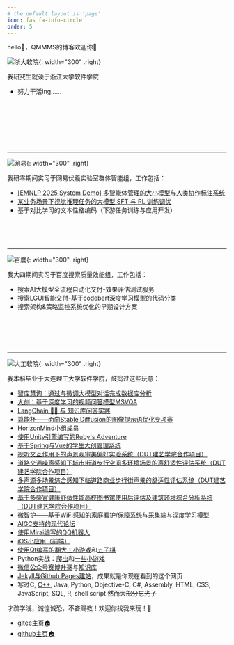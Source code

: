 ```yaml
---
# the default layout is 'page'
icon: fas fa-info-circle
order: 5
---
```


hello👋，QMMMS的博客欢迎你👏

![浙大软院](/assets/img/about/zju.png){: width="300" .right} 

我研究生就读于浙江大学软件学院

- 努力干活ing......

<br />
<br />
<br />
<br />
<br />
<br />

------


![网易](/assets/img/about/netease.png){: width="300" .right} 

我研零期间实习于网易伏羲实验室群体智能组，工作包括：

- [[EMNLP 2025 System Demo] 多智能体管理的大小模型与人类协作标注系统](https://arxiv.org/abs/2509.14030)
- [某业务场景下视觉推理任务的大模型 SFT 与 RL 训练调优](https://qmmms.github.io/posts/llamafactory/)
- 基于对比学习的文本性格编码（下游任务训练与应用开发）

<br />
<br />
<br />

------

![百度](/assets/img/about/baidu.png){: width="300" .right} 

我大四期间实习于百度搜索质量效能组，工作包括：

- 搜索AI大模型全流程自动化交付-效果评估测试服务
- 搜索LGUI智能交付-基于codebert深度学习模型的代码分类
- 搜索架构&策略监控系统优化的早期设计方案

<br />
<br />
<br />
<br />

------

![大工软院](/assets/img/about/school.png){: width="300" .right} 

我本科毕业于大连理工大学软件学院，鼓捣过这些玩意：

- [智库慧询：通过与微调大模型对话完成数据库分析](https://qmmms.github.io/posts/llm_database/)
- [大创：基于深度学习的视频问答模型MSVQA](https://qmmms.github.io/posts/%E8%AE%AD%E7%BB%83MSVQA/)
- [LangChain 🦜️🔗 与 知识库问答实践](https://qmmms.github.io/posts/langchain3/)
- [算能杯——面向Stable Diffusion的图像提示语优化专项赛](https://qmmms.github.io/posts/%E7%AE%97%E8%83%BD%E6%9D%AF%E5%A4%8D%E7%9B%98/)
- [HorizonMind小组成员](https://gitee.com/horizon-mind)
- [使用Unity引擎编写的Ruby's Adventure](https://gitee.com/QMMMS/ruby-adventure)
- [基于Spring与Vue的学生大创管理系统](https://gitee.com/QMMMS/ipmsfcsv3)
- [视听交互作用下的声景观审美偏好实验系统（DUT建艺学院合作项目）](https://qmmms.github.io/posts/DUTsoftware/)
- [道路交通噪声感知下城市街道步行空间多环境场景的声舒适性评估系统（DUT建艺学院合作项目）](https://qmmms.github.io/posts/DUTsoftware/)
- [多声源多场景综合感知下临道路商业步行街声景的舒适性评估系统（DUT建艺学院合作项目）](https://qmmms.github.io/posts/DUTsoftware/)
- [基于多感官健康舒适性能高校图书馆使用后评估及建筑环境综合分析系统（DUT建艺学院合作项目）](https://qmmms.github.io/posts/DUTsoftware/)
- [微智护——基于WiFi感知的家庭看护/保障系统](https://github.com/saurlax/WiGuard)与[采集端](https://github.com/saurlax/wifall)与[深度学习模型](https://qmmms.github.io/posts/CSI-fall/)
- [AIGC支持的现代论坛](https://qmmms.github.io/posts/forum/)
- [使用Mirai编写的QQ机器人](https://gitee.com/QMMMS/mirai-plugin-example)
- [iOS小应用（前端）](https://gitee.com/QMMMS/reading-notes/tree/main/%E4%BC%A0%E6%99%BA%20iOS/qms_15_%E4%B8%80%E4%B8%AA%E6%80%BB%E7%BB%93)
- [使用Qt编写的翻大工小游戏](https://gitee.com/QMMMS/dutgame)和[五子棋](https://gitee.com/QMMMS/ms-chess)
- Python实战：[爬虫](https://gitee.com/QMMMS/small-spider)和[一些小游戏](https://gitee.com/QMMMS/small-game)
- [微信公众号赛博升哥](https://mp.weixin.qq.com/mp/appmsgalbum?__biz=Mzg2NDgyNjY1Ng==&action=getalbum&album_id=2543018248246919170&scene=173&from_msgid=2247484157&from_itemidx=1&count=3&nolastread=1#wechat_redirect)与[知识库](https://gitee.com/QMMMS/reading-notes)
- [Jekyll与Github Pages建站](/posts/Jekyll与Github-pages建站/)，成果就是你现在看到的这个网页
- 写过C, [C++](https://www.luogu.com.cn/user/574091#practice), Java, Python, Objective-C, C#, Assembly, HTML, CSS, JavaScript, SQL, R, shell script ~~然而大部分忘光了~~

才疏学浅，诚惶诚恐，不吝赐教！欢迎你找我来玩！👼

- [gitee主页🏠](https://gitee.com/QMMMS)
- [github主页🏠](https://github.com/QMMMS)
